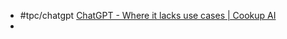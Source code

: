 - #tpc/chatgpt [ChatGPT - Where it lacks use cases | Cookup AI](https://cookup.ai/chatgpt/where-it-lacks/)
-